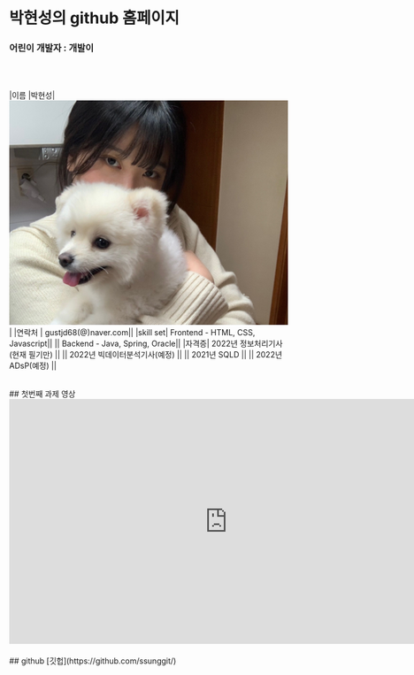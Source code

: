 # 박현성의 github 홈페이지
### 어린이 개발자 : 개발이
<br><br>

|이름 |박현성|![이미지](/ssung.jpg)|
|연락처 | gustjd68(@)naver.com||
|skill set| Frontend - HTML, CSS, Javascript||
|| Backend - Java, Spring, Oracle||
|자격증| 2022년 정보처리기사(현재 필기만) ||
|| 2022년 빅데이터분석기사(예정) ||
|| 2021년 SQLD ||
|| 2022년 ADsP(예정) ||

<br>
## 첫번째 과제 영상
<iframe width="788" height="443" src="https://www.youtube.com/embed/UoB_VNIctcc" title="YouTube video player" frameborder="0" allow="accelerometer; autoplay; clipboard-write; encrypted-media; gyroscope; picture-in-picture" allowfullscreen></iframe><br>

<br>
## github
[깃헙](https://github.com/ssunggit/)


